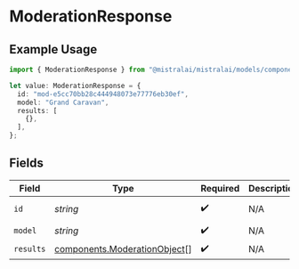 # ModerationResponse

## Example Usage

```typescript
import { ModerationResponse } from "@mistralai/mistralai/models/components";

let value: ModerationResponse = {
  id: "mod-e5cc70bb28c444948073e77776eb30ef",
  model: "Grand Caravan",
  results: [
    {},
  ],
};
```

## Fields

| Field                                                                        | Type                                                                         | Required                                                                     | Description                                                                  | Example                                                                      |
| ---------------------------------------------------------------------------- | ---------------------------------------------------------------------------- | ---------------------------------------------------------------------------- | ---------------------------------------------------------------------------- | ---------------------------------------------------------------------------- |
| `id`                                                                         | *string*                                                                     | :heavy_check_mark:                                                           | N/A                                                                          | mod-e5cc70bb28c444948073e77776eb30ef                                         |
| `model`                                                                      | *string*                                                                     | :heavy_check_mark:                                                           | N/A                                                                          |                                                                              |
| `results`                                                                    | [components.ModerationObject](../../models/components/moderationobject.md)[] | :heavy_check_mark:                                                           | N/A                                                                          |                                                                              |